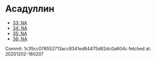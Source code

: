 # Асадуллин
- [33: NA](33.md)
- [34: NA](34.md)
- [35: NA](35.md)
- [36: NA](36.md)

Commit: 1c35cc078552713acc8341ed64475d62dc0a604c
 fetched at: 20201202-180207
